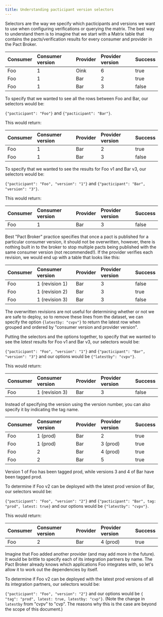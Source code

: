 ```yaml
---
title: Understanding pacticipant version selectors
---
```


Selectors are the way we specify which pacticipants and versions we want to use when configuring verifications or querying the matrix. The best way to understand them is to imagine that we start with a Matrix table that contains the pacts/verification results for every consumer and provider in the Pact Broker.

| Consumer | Consumer version | Provider | Provider version | Success |
| :--- | :--- | :--- | :--- | :--- |
| Foo | 1 | Oink | 6 | true |
| Foo | 1 | Bar | 2 | true |
| Foo | 1 | Bar | 3 | false |

To specify that we wanted to see all the rows between Foo and Bar, our selectors would be:

`{"pacticipant": "Foo"}` and `{"pacticipant": "Bar"}`.

This would return:

| Consumer | Consumer version | Provider | Provider version | Success |
| :--- | :--- | :--- | :--- | :--- |
| Foo | 1 | Bar | 2 | true |
| Foo | 1 | Bar | 3 | false |

To specify that we wanted to see the results for Foo v1 and Bar v3, our selectors would be:

`{"pacticipant": "Foo", "version": "1"}` and `{"pacticipant": "Bar", "version": "3"}`.

This would return:

| Consumer | Consumer version | Provider | Provider version | Success |
| :--- | :--- | :--- | :--- | :--- |
| Foo | 1 | Bar | 3 | false |

Best "Pact Broker" practice specifies that once a pact is published for a particular consumer version, it should not be overwritten, however, there is nothing built in to the broker to stop multiple pacts being published with the same consumer version \(not recommended!\). If the provider verifies each revision, we would end up with a table that looks like this:

| Consumer | Consumer version | Provider | Provider version | Success |
| :--- | :--- | :--- | :--- | :--- |
| Foo | 1 \(revision 1\) | Bar | 3 | false |
| Foo | 1 \(revision 2\) | Bar | 3 | true |
| Foo | 1 \(revision 3\) | Bar | 3 | false |

The overwritten revisions are not useful for determining whether or not we are safe to deploy, so to remove these lines from the dataset, we can specify the option `{latestby: "cvpv"}` to return the latest row when grouped and ordered by "consumer version and provider version".

Putting the selectors and the options together, to specify that we wanted to see the _latest_ results for Foo v1 and Bar v3, our selectors would be:

`{"pacticipant": "Foo", "version": "1"}` and `{"pacticipant": "Bar", "version": "3"}` and our options would be `{"latestby": "cvpv"}`.

This would return:

| Consumer | Consumer version | Provider | Provider version | Success |
| :--- | :--- | :--- | :--- | :--- |
| Foo | 1 \(revision 3\) | Bar | 3 | false |

Instead of specifying the version using the version number, you can also specify it by indicating the tag name.

| Consumer | Consumer version | Provider | Provider version | Success |
| :--- | :--- | :--- | :--- | :--- |
| Foo | 1 \(prod\) | Bar | 2 | true |
| Foo | 1 \(prod\) | Bar | 3 \(prod\) | true |
| Foo | 2 | Bar | 4 \(prod\) | true |
| Foo | 2 | Bar | 5 | true |

Version 1 of Foo has been tagged prod, while versions 3 and 4 of Bar have been tagged prod.

To determine if Foo v2 can be deployed with the latest prod version of Bar, our selectors would be:

`{"pacticipant": "Foo", "version": "2"}` and `{"pacticipant": "Bar", tag: "prod", latest: true}` and our options would be `{"latestby": "cvpv"}`.

This would return:

| Consumer | Consumer version | Provider | Provider version | Success |
| :--- | :--- | :--- | :--- | :--- |
| Foo | 2 | Bar | 4 \(prod\) | true |

Imagine that Foo added another provider \(and may add more in the future\). It would be brittle to specify each of its integration partners by name. The Pact Broker already knows which applications Foo integrates with, so let's allow it to work out the dependencies by itself.

To determine if Foo v2 can be deployed with the latest prod versions of all its integration partners, our selectors would be:

`{"pacticipant": "Foo", "version": "2"}` and our options would be `{ "tag": "prod", latest: true, latestby: "cvp"}`. \(Note the change in `latestby` from "cvpv" to "cvp". The reasons why this is the case are beyond the scope of this document.\)

